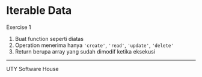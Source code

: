 # Iterable Data

Exercise 1

1. Buat function seperti diatas
2. Operation menerima hanya `'create'`, `'read'`, `'update'`, `'delete'`
3. Return berupa array yang sudah dimodif ketika eksekusi

---

UTY Software House
